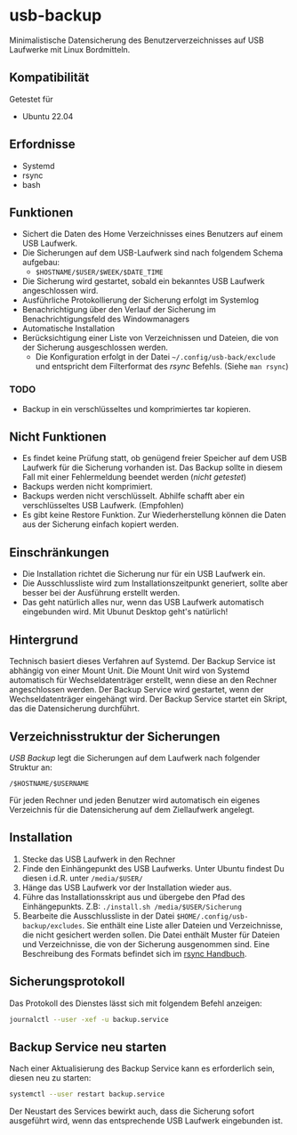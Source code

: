 # usb-backup

Minimalistische Datensicherung des Benutzerverzeichnisses auf USB Laufwerke mit Linux Bordmitteln.

## Kompatibilität

Getestet für
* Ubuntu 22.04

## Erfordnisse

* Systemd
* rsync
* bash

## Funktionen

* Sichert die Daten des Home Verzeichnisses eines Benutzers auf einem USB Laufwerk.
* Die Sicherungen auf dem USB-Laufwerk sind nach folgendem Schema aufgebau:
  * `$HOSTNAME/$USER/$WEEK/$DATE_TIME`
* Die Sicherung wird gestartet, sobald ein bekanntes USB Laufwerk angeschlossen wird.
* Ausführliche Protokollierung der Sicherung erfolgt im Systemlog
* Benachrichtigung über den Verlauf der Sicherung im Benachrichtigungsfeld des Windowmanagers
* Automatische Installation
* Berücksichtigung einer Liste von Verzeichnissen und Dateien, die von der Sicherung ausgeschlossen werden.
  * Die Konfiguration erfolgt in der Datei `~/.config/usb-back/exclude` und entspricht dem Filterformat des *rsync* Befehls. (Siehe `man rsync`)

### TODO

 * Backup in ein verschlüsseltes und komprimiertes tar kopieren.

## Nicht Funktionen

* Es findet keine Prüfung statt, ob genügend freier Speicher auf dem USB Laufwerk für die Sicherung vorhanden ist. Das Backup sollte in diesem Fall mit einer Fehlermeldung beendet werden (*nicht getestet*)
* Backups werden nicht komprimiert.
* Backups werden nicht verschlüsselt. Abhilfe schafft aber ein verschlüsseltes USB Laufwerk. (Empfohlen)
* Es gibt keine Restore Funktion. Zur Wiederherstellung können die Daten aus der Sicherung einfach kopiert werden.

## Einschränkungen

* Die Installation richtet die Sicherung nur für ein USB Laufwerk ein.
* Die Ausschlussliste wird zum Installationszeitpunkt generiert, sollte aber besser bei der Ausführung erstellt werden.
* Das geht natürlich alles nur, wenn das USB Laufwerk automatisch eingebunden wird. Mit Ubunut Desktop geht's natürlich!

## Hintergrund

Technisch basiert dieses Verfahren auf Systemd. Der Backup Service ist abhängig von einer Mount Unit. Die Mount Unit wird von Systemd automatisch für Wechseldatenträger erstellt, wenn diese an den Rechner angeschlossen werden. Der Backup Service wird gestartet, wenn der Wechseldatenträger eingehängt wird. Der Backup Service startet ein Skript, das die Datensicherung durchführt.

## Verzeichnisstruktur der Sicherungen

*USB Backup* legt die Sicherungen auf dem Laufwerk nach folgender Struktur an:

```
/$HOSTNAME/$USERNAME
```

Für jeden Rechner und jeden Benutzer wird automatisch ein eigenes Verzeichnis für die Datensicherung auf dem Ziellaufwerk angelegt.

## Installation

1. Stecke das USB Laufwerk in den Rechner
2. Finde den Einhängepunkt des USB Laufwerks. Unter Ubuntu findest Du diesen i.d.R. unter `/media/$USER/` 
3. Hänge das USB Laufwerk vor der Installation wieder aus.
4. Führe das Installationsskript aus und übergebe den Pfad des Einhängepunkts. Z.B: `./install.sh /media/$USER/Sicherung`
5. Bearbeite die Ausschlussliste in der Datei `$HOME/.config/usb-backup/excludes`. Sie enthält eine Liste aller Dateien und Verzeichnisse, die nicht gesichert werden sollen. Die Datei enthält Muster für Dateien und Verzeichnisse, die von der Sicherung ausgenommen sind. Eine Beschreibung des Formats befindet sich im [rsync Handbuch](https://linux.die.net/man/1/rsync). 

## Sicherungsprotokoll

Das Protokoll des Dienstes lässt sich mit folgendem Befehl anzeigen:

```bash
journalctl --user -xef -u backup.service
```

## Backup Service neu starten

Nach einer Aktualisierung des Backup Service kann es erforderlich sein, diesen neu zu starten:

```bash
systemctl --user restart backup.service
```

Der Neustart des Services bewirkt auch, dass die Sicherung sofort ausgeführt wird, wenn das entsprechende USB Laufwerk eingebunden ist.
